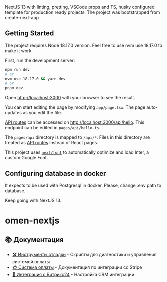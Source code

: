 NextJS 13 with linting, pretting, VSCode props and TS, husky configured template for production ready projects. The project was bootstrapped from create-next-app

## Getting Started

The project requires Node 18.17.0 version. Feel free to use nvm use 18.17.0 to make it work.

First, run the development server:

```bash
npm run dev
# or
nvm use 18.17.0 && yarn dev
# or
pnpm dev
```

Open [http://localhost:3000](http://localhost:3000) with your browser to see the result.

You can start editing the page by modifying `app/page.tsx`. The page auto-updates as you edit the file.

[API routes](https://nextjs.org/docs/api-routes/introduction) can be accessed on [http://localhost:3000/api/hello](http://localhost:3000/api/hello). This endpoint can be edited in `pages/api/hello.ts`.

The `pages/api` directory is mapped to `/api/*`. Files in this directory are treated as [API routes](https://nextjs.org/docs/api-routes/introduction) instead of React pages.

This project uses [`next/font`](https://nextjs.org/docs/basic-features/font-optimization) to automatically optimize and load Inter, a custom Google Font.

## Configuring database in docker

It expects to be used with Postgresql in docker. Please, change .env path to database.

Keep going with NextJS 13.

# omen-nextjs

## 📚 Документация

- [🛠️ Инструменты отладки](DEBUG_TOOLS.md) - Скрипты для диагностики и управления системой оплаты
- [💳 Система оплаты](PAYMENT_SYSTEM.md) - Документация по интеграции со Stripe
- [🔗 Интеграция с Битрикс24](BITRIX24_INTEGRATION.md) - Настройка CRM интеграции
